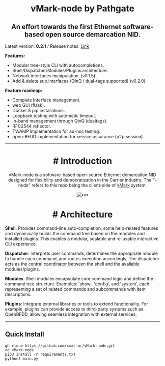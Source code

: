 <h1 align="center">vMark-node by Pathgate</h1>
<h2 align="center">An effort towards the first Ethernet software-based open source demarcation NID.</h2>

Latest version: **0.2.1** / Release notes: [Link](https://github.com/xmas-ar/vMark-node/blob/public/docs/base/release_notes.md) 

**Features:**
- Modular tree-style CLI with autocompletions.
- Shell/Dispatcher/Modules/Plugins architecture.
- Network interfaces manipulation. (v0.1.5)
- Add & delete sub.interfaces (QinQ / dual-tags supported) (v0.2.0)

**Feature roadmap:**
 - Complete Interface management.
 - web GUI (flask).
 - Docker & pip installations.
 - Loopback testing with automatic timeout.
 - In-band management through QinQ (dualtags).
 - RFC2544 reflector.
 - TWAMP implementation for ad-hoc testing.
 - open-BFDD implementation for service assurance (p2p session).
___

<h1 align="center"># Introduction</h1>

<p align="center">
vMark-node is a software-based open-source Ethernet demarcation NID designed for flexibility and democratization in the Carrier industry.
The "-node" refers to this repo being the client-side of <a href="https://github.com/xmas-ar/vMark">vMark</a> system.
</p>


<p align="center">
  <img src="https://github.com/user-attachments/assets/ed3e07e1-9320-4fbb-a715-5a4fbe24c977" alt="xxx">
</p>


<h1 align="center"># Architecture</h1>

**Shell**:
Provides command-line auto-completion, some help-related features and dynamically builds the command tree based on the modules and installed plugins. This enables a modular, scalable and re-usable interactive CLI experience.

**Dispatcher**:
Interprets user commands, determines the appropriate module to handle each command, and routes execution accordingly. The dispatcher acts as the central coordinator between the shell and the available modules/plugins.

**Modules**:
Shell modules encapsulate core command logic and define the command tree structure. Examples: 'show', 'config', and 'system', each representing a set of related commands and subcommands with item descriptions.

**Plugins**:
Integrate external libraries or tools to extend functionality. For example, plugins can provide access to third-party systems such as OpenBFDD, allowing seamless integration with external services.


___

## Quick Install

```
gh clone https://github.com/xmas-ar/vMark-node.git
cd vMark-node
pip3 install -r requirements.txt
python3 main.py
